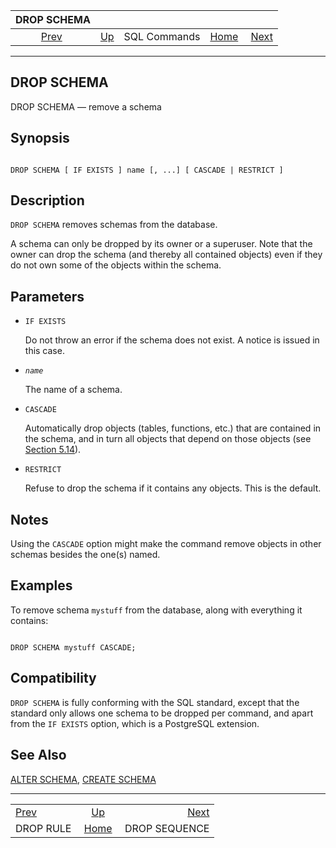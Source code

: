 <!--?xml version="1.0" encoding="UTF-8" standalone="no"?-->

|               DROP SCHEMA              |                                        |              |                                                       |                                                |
| :------------------------------------: | :------------------------------------- | :----------: | ----------------------------------------------------: | ---------------------------------------------: |
| [Prev](sql-droprule.html "DROP RULE")  | [Up](sql-commands.html "SQL Commands") | SQL Commands | [Home](index.html "PostgreSQL 17devel Documentation") |  [Next](sql-dropsequence.html "DROP SEQUENCE") |

***



## DROP SCHEMA

DROP SCHEMA — remove a schema

## Synopsis

```

DROP SCHEMA [ IF EXISTS ] name [, ...] [ CASCADE | RESTRICT ]
```

## Description

`DROP SCHEMA` removes schemas from the database.

A schema can only be dropped by its owner or a superuser. Note that the owner can drop the schema (and thereby all contained objects) even if they do not own some of the objects within the schema.

## Parameters

*   `IF EXISTS`

    Do not throw an error if the schema does not exist. A notice is issued in this case.

*   *`name`*

    The name of a schema.

*   `CASCADE`

    Automatically drop objects (tables, functions, etc.) that are contained in the schema, and in turn all objects that depend on those objects (see [Section 5.14](ddl-depend.html "5.14. Dependency Tracking")).

*   `RESTRICT`

    Refuse to drop the schema if it contains any objects. This is the default.

## Notes

Using the `CASCADE` option might make the command remove objects in other schemas besides the one(s) named.

## Examples

To remove schema `mystuff` from the database, along with everything it contains:

```

DROP SCHEMA mystuff CASCADE;
```

## Compatibility

`DROP SCHEMA` is fully conforming with the SQL standard, except that the standard only allows one schema to be dropped per command, and apart from the `IF EXISTS` option, which is a PostgreSQL extension.

## See Also

[ALTER SCHEMA](sql-alterschema.html "ALTER SCHEMA"), [CREATE SCHEMA](sql-createschema.html "CREATE SCHEMA")

***

|                                        |                                                       |                                                |
| :------------------------------------- | :---------------------------------------------------: | ---------------------------------------------: |
| [Prev](sql-droprule.html "DROP RULE")  |         [Up](sql-commands.html "SQL Commands")        |  [Next](sql-dropsequence.html "DROP SEQUENCE") |
| DROP RULE                              | [Home](index.html "PostgreSQL 17devel Documentation") |                                  DROP SEQUENCE |
